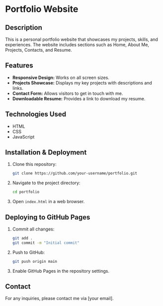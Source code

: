 # Portfolio Website

## Description
This is a personal portfolio website that showcases my projects, skills, and experiences. The website includes sections such as Home, About Me, Projects, Contacts, and Resume.

## Features
- **Responsive Design:** Works on all screen sizes.
- **Projects Showcase:** Displays my key projects with descriptions and links.
- **Contact Form:** Allows visitors to get in touch with me.
- **Downloadable Resume:** Provides a link to download my resume.

## Technologies Used
- HTML
- CSS
- JavaScript

## Installation & Deployment
1. Clone this repository:
   ```bash
   git clone https://github.com/your-username/portfolio.git
   ```
2. Navigate to the project directory:
   ```bash
   cd portfolio
   ```
3. Open `index.html` in a web browser.

## Deploying to GitHub Pages
1. Commit all changes:
   ```bash
   git add .
   git commit -m "Initial commit"
   ```
2. Push to GitHub:
   ```bash
   git push origin main
   ```
3. Enable GitHub Pages in the repository settings.

## Contact
For any inquiries, please contact me via [your email].
